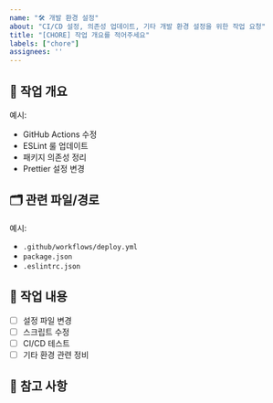 ```yaml
---
name: "🛠 개발 환경 설정"
about: "CI/CD 설정, 의존성 업데이트, 기타 개발 환경 설정을 위한 작업 요청"
title: "[CHORE] 작업 개요를 적어주세요"
labels: ["chore"]
assignees: ''
---
```


## 📌 작업 개요
<!-- 작업 목적과 범위를 간단히 적어주세요 -->
예시:
- GitHub Actions 수정
- ESLint 룰 업데이트
- 패키지 의존성 정리
- Prettier 설정 변경

## 🗂 관련 파일/경로
<!-- 변경이 필요한 파일이나 폴더 경로를 구체적으로 명시해주세요 -->
예시:
- `.github/workflows/deploy.yml`
- `package.json`
- `.eslintrc.json`

## 🔧 작업 내용
- [ ] 설정 파일 변경
- [ ] 스크립트 수정
- [ ] CI/CD 테스트
- [ ] 기타 환경 관련 정비

## 💬 참고 사항
<!-- 추가로 공유하고 싶은 사항이나 고려해야 할 점이 있다면 적어주세요 -->